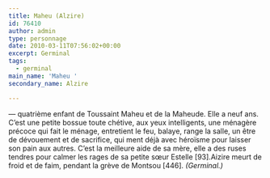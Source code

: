 ```yaml
---
title: Maheu (Alzire)
id: 76410
author: admin
type: personnage
date: 2010-03-11T07:56:02+00:00
excerpt: Germinal
tags:
  - germinal
main_name: 'Maheu '
secondary_name: Alzire

---
```

— quatrième enfant de Toussaint Maheu et de la Maheude. Elle a neuf ans.  C’est une petite bossue toute chétive, aux yeux intelligents, une ménagère précoce qui fait le ménage, entretient le feu, balaye, range la salle, un être de dévouement et de sacrifice, qui ment déjà avec héroïsme pour laisser son pain aux autres. C’est la meilleure aide de sa mère, elle a des ruses tendres pour calmer les rages de sa petite sœur Estelle [93].Aizire meurt de froid et de faim, pendant la grève de Montsou [446]. _(Germinal.)_
